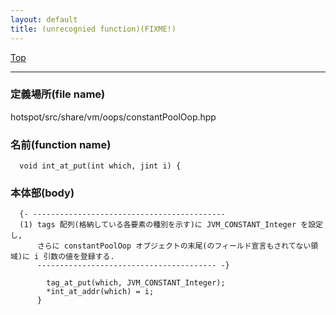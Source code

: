 ```yaml
---
layout: default
title: (unrecognied function)(FIXME!)
---
```

[Top](../index.html)

--- 
### 定義場所(file name)
hotspot/src/share/vm/oops/constantPoolOop.hpp

### 名前(function name)
```
  void int_at_put(int which, jint i) {
```

### 本体部(body)
```
  {- -------------------------------------------
  (1) tags 配列(格納している各要素の種別を示す)に JVM_CONSTANT_Integer を設定し, 
      さらに constantPoolOop オブジェクトの末尾(のフィールド宣言もされてない領域)に i 引数の値を登録する.
      ---------------------------------------- -}

	    tag_at_put(which, JVM_CONSTANT_Integer);
	    *int_at_addr(which) = i;
	  }
	
```


